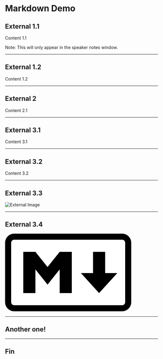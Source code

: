# Markdown Demo

## External 1.1

Content 1.1

Note: This will only appear in the speaker notes window.

___

## External 1.2

Content 1.2

---

## External 2

Content 2.1

___

## External 3.1

Content 3.1

___

## External 3.2

Content 3.2

___

## External 3.3

![External Image](https://s3.amazonaws.com/static.slid.es/logo/v2/slides-symbol-512x512.png)

___

## External 3.4

![External Image](testdata/markdown.svg)

---

## Another one!

---

## Fin

